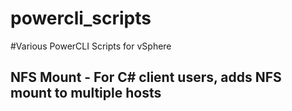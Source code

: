 powercli_scripts
================

#Various PowerCLI Scripts for vSphere

## NFS Mount - For C# client users, adds NFS mount to multiple hosts

